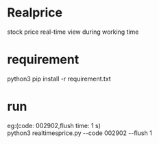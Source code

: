 # Realprice
stock price real-time view during working time

# requirement
python3
pip install -r requirement.txt 

# run
eg:(code: 002902,flush time: 1 s)  
python3 realtimesprice.py --code 002902 --flush 1 
